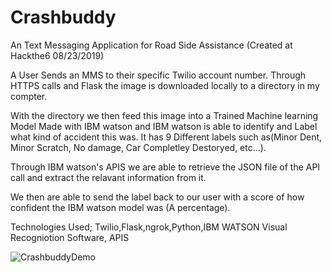 # Crashbuddy
An Text Messaging Application for Road Side Assistance (Created at Hackthe6 08/23/2019)

A User Sends an MMS to their specific Twilio account number. Through HTTPS calls and Flask the image is downloaded locally to a directory
in my compter. 

With the directory we then feed this image into a Trained Machine learning Model Made with IBM watson and IBM watson is able to identify and Label
what kind of accident this was. It has 9 Different labels such as(Minor Dent, Minor Scratch, No damage, Car Completley Destoryed, etc...).

Through IBM watson's APIS we are able to retrieve the JSON file of the API call and extract the relavant information from it.

We then are able to send the label back to our user with a score of how confident the IBM watson model was (A percentage).

Technologies Used; Twilio,Flask,ngrok,Python,IBM WATSON Visual Recogniotion Software, APIS

![CrashbuddyDemo](https://github.com/A-Chidalu/Crashbuddy/blob/master/CrashBuddy%20Demo.pngraw=true)
